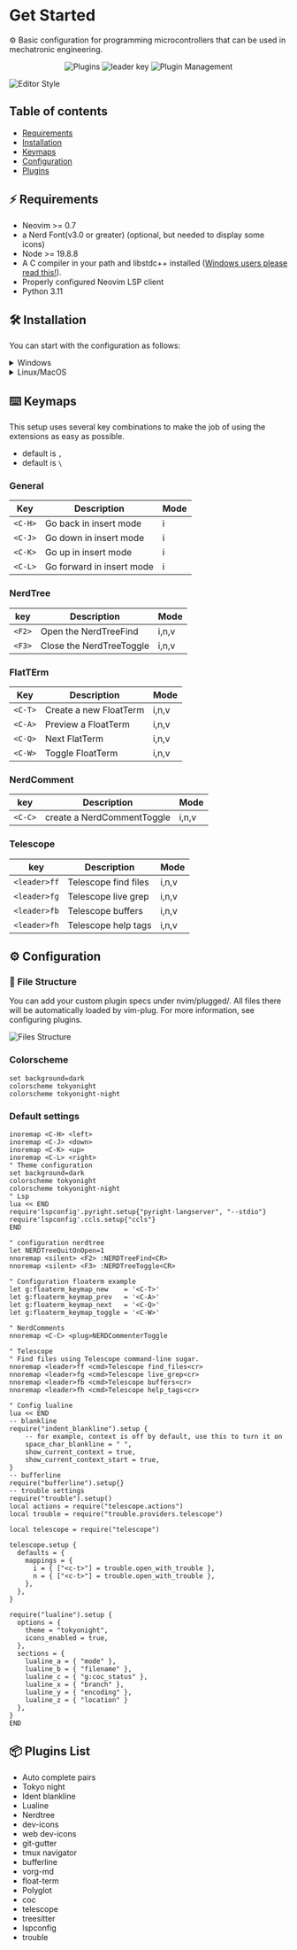 # Get Started

⚙️ Basic configuration for programming microcontrollers that can be used in mechatronic engineering.

<p align="center">
<img alt="Plugins" src="https://img.shields.io/badge/build%20-%2020%20-%20brightgreen?style=for-the-badge&logo=vim&logoColor=black&label=Plugin%20Install">
<img alt="leader key" src="https://img.shields.io/badge/build-%2C-brightgreen?style=for-the-badge&logo=vim&logoColor=black&label=Leader%20key"> 
<img alt="Plugin Management" src="https://img.shields.io/badge/build-Vim%20Plug-brightgreen?style=for-the-badge&logo=vim&logoColor=black&label=Plugin%20Managment">
</p>

![Editor Style](img/appearence-workspace-nvim.png)

## Table of contents

- [Requirements](#%EF%B8%8F-requirements)
- [Installation](#%EF%B8%8F-installation)
- [Keymaps](#%EF%B8%8F-keymaps)
- [Configuration](#%EF%B8%8F-configuration)
- [Plugins](#-plugins-list)

## ⚡️ Requirements

- Neovim >= 0.7
- a Nerd Font(v3.0 or greater) (optional, but needed to display some icons)
- Node >= 19.8.8
- A C compiler in your path and libstdc++ installed ([Windows users please read this!](https://github.com/nvim-treesitter/nvim-treesitter/wiki/Windows-support)).
- Properly configured Neovim LSP client
- Python 3.11

## 🛠️ Installation

You can start with the configuration as follows:

<details>
<summary>Windows</summary>
  Install configuration with <a href="https://github.com/PowerShell/PowerShell" target="_blank" rel="noopener noreferrer">Poweshell</a>

1. In the terminal,

   ```
   git clone https://github.com/IlReSenzaNome/nvim.git $env:LOCALAPPDATA\nvim
   ```

2. Reload the terminal and launch nvim,

   ```
   nvim $env:LOCALAPPDATA\nvim\init.vim
   ```

3. Use the following command in nvim :PlugInstall,

4. Install additional dependencies for configuration,

   <details>
   <summary>Dependencies</summary>

   ```
   python pip -r requirements.txt
   ```

   On linux and macOs, you can install the [fd-find](https://npm.im/fd-find) package:

   ```
   npm install -g fd-find
   ```

   On windows using dependencies, you ca install the ripgrep

   ```
   winget install BurntSushi.ripgrep.MSVC
   ```

   </details>

</details>

<details>
<summary>Linux/MacOS</summary>

1. In the terminal,

   ```
   git clone https://github.com/IlReSenzaNome/nvim.git ~/.config/nvim
   ```

2. Reload the terminal and launch nvim,

   ```
   nvim ~/.config/nvim/init.vim
   ```

3. Use the following command in nvim :PlugInstall,

4. Install additional dependencies for configuration,

   <details>
   <summary>Dependencies</summary>

   ```
   python pip -r requirements.txt
   ```

   On linux and macOs, you can install the [fd-find](https://npm.im/fd-find) package:

   ```
   npm install -g fd-find
   ```

   On windows using dependencies, you ca install the [ripgrep](https://github.com/BurntSushi/ripgrep#installation) In Linux

   ```
   sudo apt-get install ripgrep
   ```

   In MacOS

   ```
   brew install ripgrep
   ```

   </details>

</details>

## ⌨️ Keymaps

This setup uses several key combinations to make the job of using the extensions as easy as possible.

- default <leader> is `,`
- default <localleader> is `\`

### General

| Key     | Description               | Mode |
| ------- | ------------------------- | ---- |
| `<C-H>` | Go back in insert mode    | i    |
| `<C-J>` | Go down in insert mode    | i    |
| `<C-K>` | Go up in insert mode      | i    |
| `<C-L>` | Go forward in insert mode | i    |

### NerdTree

| key    | Description              | Mode  |
| ------ | ------------------------ | ----- |
| `<F2>` | Open the NerdTreeFind    | i,n,v |
| `<F3>` | Close the NerdTreeToggle | i,n,v |

### FlatTErm

| Key     | Description            | Mode  |
| ------- | ---------------------- | ----- |
| `<C-T>` | Create a new FloatTerm | i,n,v |
| `<C-A>` | Preview a FloatTerm    | i,n,v |
| `<C-Q>` | Next FlatTerm          | i,n,v |
| `<C-W>` | Toggle FloatTerm       | i,n,v |

### NerdComment

| key     | Description                | Mode  |
| ------- | -------------------------- | ----- |
| `<C-C>` | create a NerdCommentToggle | i,n,v |

### Telescope

| key          | Description          | Mode  |
| ------------ | -------------------- | ----- |
| `<leader>ff` | Telescope find files | i,n,v |
| `<leader>fg` | Telescope live grep  | i,n,v |
| `<leader>fb` | Telescope buffers    | i,n,v |
| `<leader>fh` | Telescope help tags  | i,n,v |

## ⚙️ Configuration

### 📂 File Structure

You can add your custom plugin specs under nvim/plugged/. All files there will be automatically loaded by vim-plug. For more information, see configuring plugins.

![Files Structure](img/File-Structure.png)

### Colorscheme

```viml
set background=dark
colorscheme tokyonight
colorscheme tokyonight-night
```

### Default settings

```viml
inoremap <C-H> <left>
inoremap <C-J> <down>
inoremap <C-K> <up>
inoremap <C-L> <right>
" Theme configuration
set background=dark
colorscheme tokyonight
colorscheme tokyonight-night
" Lsp
lua << END
require'lspconfig'.pyright.setup{"pyright-langserver", "--stdio"}
require'lspconfig'.ccls.setup{"ccls"}
END

" configuration nerdtree
let NERDTreeQuitOnOpen=1
nnoremap <silent> <F2> :NERDTreeFind<CR>
nnoremap <silent> <F3> :NERDTreeToggle<CR>

" Configuration floaterm example
let g:floaterm_keymap_new    = '<C-T>'
let g:floaterm_keymap_prev   = '<C-A>'
let g:floaterm_keymap_next   = '<C-Q>'
let g:floaterm_keymap_toggle = '<C-W>'

" NerdComments
nnoremap <C-C> <plug>NERDCommenterToggle

" Telescope
" Find files using Telescope command-line sugar.
nnoremap <leader>ff <cmd>Telescope find_files<cr>
nnoremap <leader>fg <cmd>Telescope live_grep<cr>
nnoremap <leader>fb <cmd>Telescope buffers<cr>
nnoremap <leader>fh <cmd>Telescope help_tags<cr>

" Config lualine
lua << END
-- blankline
require("indent_blankline").setup {
    -- for example, context is off by default, use this to turn it on
    space_char_blankline = " ",
    show_current_context = true,
    show_current_context_start = true,
}
-- bufferline
require("bufferline").setup{}
-- trouble settings
require("trouble").setup()
local actions = require("telescope.actions")
local trouble = require("trouble.providers.telescope")

local telescope = require("telescope")

telescope.setup {
  defaults = {
    mappings = {
      i = { ["<c-t>"] = trouble.open_with_trouble },
      n = { ["<c-t>"] = trouble.open_with_trouble },
    },
  },
}

require("lualine").setup {
  options = {
    theme = "tokyonight",
    icons_enabled = true,
  },
  sections = {
    lualine_a = { "mode" },
    lualine_b = { "filename" },
    lualine_c = { "g:coc_status" },
    lualine_x = { "branch" },
    lualine_y = { "encoding" },
    lualine_z = { "location" }
  },
}
END
```

## 📦 Plugins List

- Auto complete pairs
- Tokyo night
- Ident blankline
- Lualine
- Nerdtree
- dev-icons
- web dev-icons
- git-gutter
- tmux navigator
- bufferline
- vorg-md
- float-term
- Polyglot
- coc
- telescope
- treesitter
- lspconfig
- trouble

